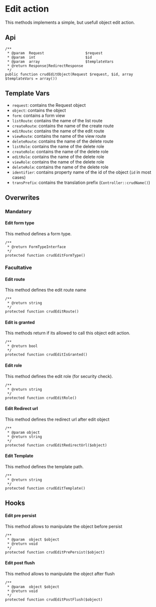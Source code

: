 # Edit action

This methods implements a simple, but usefull object edit action.

## Api

```{.php}
/**
 * @param  Request                   $request
 * @param  int                       $id
 * @param  array                     $templateVars
 * @return Response|RedirectResponse
 */
public function crudEditObject(Request $request, $id, array $templateVars = array())
```

## Template Vars

 * `request`: contains the Request object
 * `object`: contains the object
 * `form`: contains a form view
 * `listRoute`: contains the name of the list route
 * `createRoute`: contains the name of the create route
 * `editRoute`: contains the name of the edit route
 * `viewRoute`: contains the name of the view route
 * `deleteRoute`: contains the name of the delete route
 * `listRole`: contains the name of the delete role
 * `createRole`: contains the name of the delete role
 * `editRole`: contains the name of the delete role
 * `viewRole`: contains the name of the delete role
 * `deleteRole`: contains the name of the delete role
 * `identifier`: contains property name of the id of the object (`id` in most cases)
 * `transPrefix`: contains the translation prefix (`Controller::crudName()`)

## Overwrites

### Mandatory

#### Edit form type

This method defines a form type.

```{.php}
/**
 * @return FormTypeInterface
 */
protected function crudEditFormType()
```

### Facultative

#### Edit route

This method defines the edit route name

```{.php}
/**
 * @return string
 */
protected function crudEditRoute()
```

#### Edit is granted

This methods return if its allowed to call this object edit action.

```{.php}
/**
 * @return bool
 */
protected function crudEditIsGranted()
```

#### Edit role

This method defines the edit role (for security check).

```{.php}
/**
 * @return string
 */
protected function crudEditRole()
```

#### Edit Redirect url

This method defines the redirect url after edit object

```{.php}
/**
 * @param object
 * @return string
 */
protected function crudEditRedirectUrl($object)
```

#### Edit Template

This method defines the template path.

```{.php}
/**
 * @return string
 */
protected function crudEditTemplate()
```

## Hooks

#### Edit pre persist

This method allows to manipulate the object before persist

```{.php}
/**
 * @param  object $object
 * @return void
 */
protected function crudEditPrePersist($object)
```

#### Edit post flush

This method allows to manipulate the object after flush

```{.php}
/**
 * @param  object $object
 * @return void
 */
protected function crudEditPostFlush($object)
```